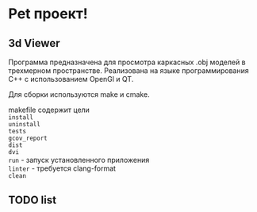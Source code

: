 # Pet проект!
## 3d Viewer

Программа предназначена для просмотра каркасных .obj моделей
в трехмерном пространстве. Реализована на языке программирования С++
с использованием OpenGl и QT.

Для сборки используются make и cmake.

makefile содержит цели\
`install`\
`uninstall`\
`tests`\
`gcov_report`\
`dist`\
`dvi`\
`run` - запуск установленного приложения\
`linter` - требуется clang-format\
`clean`

## TODO list
